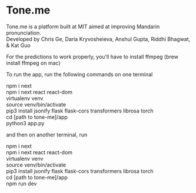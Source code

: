 # Tone.me
Tone.me is a platform built at MIT aimed at improving Mandarin pronunciation.
<br>
Developed by Chris Ge, Daria Kryvosheieva, Anshul Gupta, Riddhi Bhagwat, & Kat Guo


For the predictions to work properly, you'll have to install ffmpeg (brew install ffmpeg on mac)

To run the app, run the following commands on one terminal

npm i next <br>
npm i next react react-dom <br>
virtualenv venv <br>
source venv/bin/activate <br>
pip3 install jsonify flask flask-cors transformers librosa torch <br>
cd [path to tone-me]/app <br>
python3 app.py

and then on another terminal, run 

npm i next <br>
npm i next react react-dom <br>
virtualenv venv <br>
source venv/bin/activate <br>
pip3 install jsonify flask flask-cors transformers librosa torch <br>
cd [path to tone-me]/app  <br>
npm run dev

